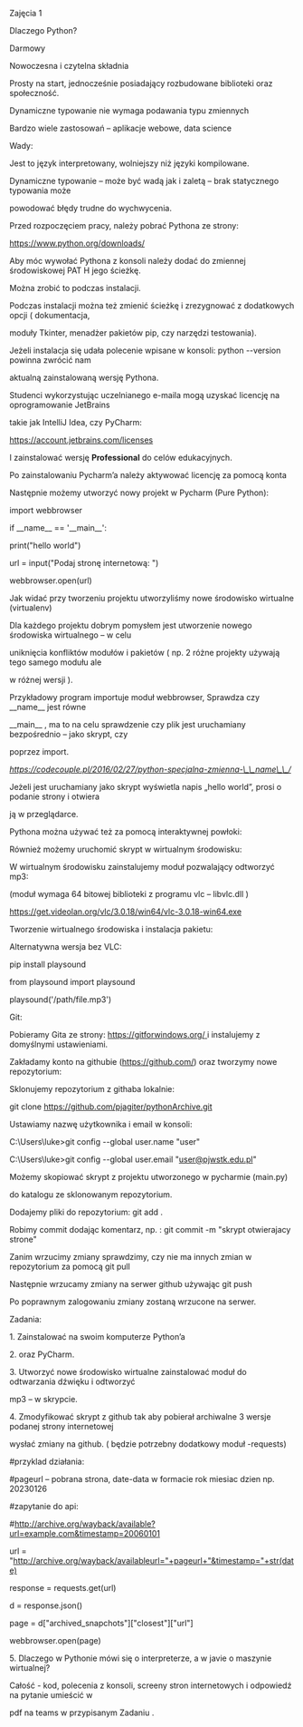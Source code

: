 ﻿

Zajęcia 1

Dlaczego Python?

Darmowy

Nowoczesna i czytelna składnia

Prosty na start, jednocześnie posiadający rozbudowane biblioteki oraz społeczność.

Dynamiczne typowanie nie wymaga podawania typu zmiennych

Bardzo wiele zastosowań – aplikacje webowe, data science

Wady:

Jest to język interpretowany, wolniejszy niż języki kompilowane.

Dynamiczne typowanie – może być wadą jak i zaletą – brak statycznego typowania może

powodować błędy trudne do wychwycenia.

Przed rozpoczęciem pracy, należy pobrać Pythona ze strony:

<https://www.python.org/downloads/>

Aby móc wywołać Pythona z konsoli należy dodać do zmiennej środowiskowej PAT H jego ścieżkę.

Można zrobić to podczas instalacji.

Podczas instalacji można też zmienić ścieżkę i zrezygnować z dodatkowych opcji ( dokumentacja,

moduły Tkinter, menadżer pakietów pip, czy narzędzi testowania).

Jeżeli instalacja się udała polecenie wpisane w konsoli: python --version powinna zwrócić nam

aktualną zainstalowaną wersję Pythona.





Studenci wykorzystując uczelnianego e-maila mogą uzyskać licencję na oprogramowanie JetBrains

takie jak IntelliJ Idea, czy PyCharm:

https://account.jetbrains.com/licenses

I zainstalować wersję **Professional** do celów edukacyjnych.

Po zainstalowaniu Pycharm’a należy aktywować licencję za pomocą konta

Następnie możemy utworzyć nowy projekt w Pycharm (Pure Python):





import webbrowser

if \_\_name\_\_ == '\_\_main\_\_':

print("hello world")

url = input("Podaj stronę internetową: ")

webbrowser.open(url)

Jak widać przy tworzeniu projektu utworzyliśmy nowe środowisko wirtualne (virtualenv)

Dla każdego projektu dobrym pomysłem jest utworzenie nowego środowiska wirtualnego – w celu

uniknięcia konfliktów modułów i pakietów ( np. 2 różne projekty używają tego samego modułu ale

w różnej wersji ).

Przykładowy program importuje moduł webbrowser, Sprawdza czy \_\_name\_\_ jest równe

\_\_main\_\_ , ma to na celu sprawdzenie czy plik jest uruchamiany bezpośrednio – jako skrypt, czy

poprzez import.

*https://codecouple.pl/2016/02/27/python-specjalna-zmienna-\_\_name\_\_/*

Jeżeli jest uruchamiany jako skrypt wyświetla napis „hello world”, prosi o podanie strony i otwiera

ją w przeglądarce.

Pythona można używać też za pomocą interaktywnej powłoki:





Również możemy uruchomić skrypt w wirtualnym środowisku:

W wirtualnym środowisku zainstalujemy moduł pozwalający odtworzyć mp3:

(moduł wymaga 64 bitowej biblioteki z programu vlc – libvlc.dll )

<https://get.videolan.org/vlc/3.0.18/win64/vlc-3.0.18-win64.exe>

Tworzenie wirtualnego środowiska i instalacja pakietu:





Alternatywna wersja bez VLC:

pip install playsound

from playsound import playsound

playsound('/path/file.mp3')

Git:

Pobieramy Gita ze strony: <https://gitforwindows.org/>[ ](https://gitforwindows.org/)i instalujemy z domyślnymi ustawieniami.

Zakładamy konto na githubie (https://github.com/) oraz tworzymy nowe repozytorium:

Sklonujemy repozytorium z githaba lokalnie:





git clone <https://github.com/pjagiter/pythonArchive.git>

Ustawiamy nazwę użytkownika i email w konsoli:

C:\Users\luke>git config --global user.name "user"

C:\Users\luke>git config --global user.email "<user@pjwstk.edu.pl>"

Możemy skopiować skrypt z projektu utworzonego w pycharmie (main.py)

do katalogu ze sklonowanym repozytorium.

Dodajemy pliki do repozytorium: git add .

Robimy commit dodając komentarz, np. : git commit -m "skrypt otwierajacy strone"

Zanim wrzucimy zmiany sprawdzimy, czy nie ma innych zmian w repozytorium za pomocą git pull

Następnie wrzucamy zmiany na serwer github używając git push

Po poprawnym zalogowaniu zmiany zostaną wrzucone na serwer.





Zadania:

1\. Zainstalować na swoim komputerze Python’a

2\. oraz PyCharm.

3\. Utworzyć nowe środowisko wirtualne zainstalować moduł do odtwarzania dźwięku i odtworzyć

mp3 – w skrypcie.

4\. Zmodyfikować skrypt z github tak aby pobierał archiwalne 3 wersje podanej strony internetowej

wysłać zmiany na github. ( będzie potrzebny dodatkowy moduł -requests)

#przyklad działania:

#pageurl – pobrana strona, date-data w formacie rok miesiac dzien np. 20230126

#zapytanie do api:

#http://archive.org/wayback/available?url=example.com&timestamp=20060101

url = "http://archive.org/wayback/availableurl="+pageurl+"&timestamp="+str(date)

response = requests.get(url)

d = response.json()

page = d["archived\_snapchots"]["closest"]["url"]

webbrowser.open(page)

5\. Dlaczego w Pythonie mówi się o interpreterze, a w javie o maszynie wirtualnej?

Całość - kod, polecenia z konsoli, screeny stron internetowych i odpowiedź na pytanie umieścić w

pdf na teams w przypisanym Zadaniu .


